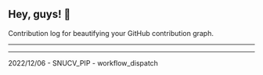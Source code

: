 ## Hey, guys! 👋

Contribution log for beautifying your GitHub contribution graph.

---



---

2022/12/06 - SNUCV_PIP - workflow_dispatch